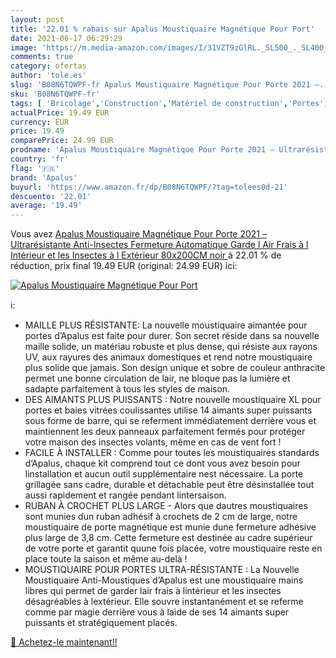 ```yaml
---
layout: post
title: '22.01 % rabais sur Apalus Moustiquaire Magnétique Pour Port'
date: 2021-06-17 06:29:29
image: 'https://m.media-amazon.com/images/I/31VZT9zGlRL._SL500_._SL400_.jpg'
comments: true
category: ofertas
author: 'tole.es'
slug: 'B08N6TQWPF-fr Apalus Moustiquaire Magnétique Pour Porte 2021 –...'
sku: 'B08N6TQWPF-fr'
tags: [ 'Bricolage','Construction','Matériel de construction','Portes','apalus', ]
actualPrice: 19.49 EUR
currency: EUR
price: 19.49
comparePrice: 24.99 EUR
prodname: 'Apalus Moustiquaire Magnétique Pour Porte 2021 – Ultrarésistante  Anti-Insectes  Fermeture Automatique  Garde l Air Frais à l Intérieur et les Insectes à l Extérieur  80x200CM  noir '
country: 'fr'
flag: '🇫🇷'
brand: 'Apalus'
buyurl: 'https://www.amazon.fr/dp/B08N6TQWPF/?tag=tolees0d-21'
descuento: '22.01'
average: '19.49'
---
```


Vous avez [Apalus Moustiquaire Magnétique Pour Porte 2021 – Ultrarésistante  Anti-Insectes  Fermeture Automatique  Garde l Air Frais à l Intérieur et les Insectes à l Extérieur  80x200CM  noir ](https://www.amazon.fr/dp/B08N6TQWPF/?tag=tolees0d-21)  à  22.01 % de réduction, prix final  19.49 EUR (original: 24.99 EUR) ici:

[![Apalus Moustiquaire Magnétique Pour Port](https://m.media-amazon.com/images/I/31VZT9zGlRL._SL500_._SL400_.jpg)](https://www.amazon.fr/dp/B08N6TQWPF/?tag=tolees0d-21)

ℹ️:

- MAILLE PLUS RÉSISTANTE: La nouvelle moustiquaire aimantée pour portes d’Apalus est faite pour durer. Son secret réside dans sa nouvelle maille solide, un matériau robuste et plus dense, qui résiste aux rayons UV, aux rayures des animaux domestiques et rend notre moustiquaire plus solide que jamais. Son design unique et sobre de couleur anthracite permet une bonne circulation de lair, ne bloque pas la lumière et sadapte parfaitement à tous les styles de maison.
- DES AIMANTS PLUS PUISSANTS : Notre nouvelle moustiquaire XL pour portes et baies vitrées coulissantes utilise 14 aimants super puissants sous forme de barre, qui se referment immédiatement derrière vous et maintiennent les deux panneaux parfaitement fermés pour protéger votre maison des insectes volants, même en cas de vent fort !
- FACILE À INSTALLER : Comme pour toutes les moustiquaires standards d’Apalus, chaque kit comprend tout ce dont vous avez besoin pour linstallation et aucun outil supplémentaire nest nécessaire. La porte grillagée sans cadre, durable et détachable peut être désinstallée tout aussi rapidement et rangée pendant lintersaison.
- RUBAN À CROCHET PLUS LARGE - Alors que dautres moustiquaires sont munies dun ruban adhésif à crochets de 2 cm de large, notre moustiquaire de porte magnétique est munie dune fermeture adhésive plus large de 3,8 cm. Cette fermeture est destinée au cadre supérieur de votre porte et garantit quune fois placée, votre moustiquaire reste en place toute la saison et même au-delà !
- MOUSTIQUAIRE POUR PORTES ULTRA-RÉSISTANTE : La Nouvelle Moustiquaire Anti-Moustiques d’Apalus est une moustiquaire mains libres qui permet de garder lair frais à lintérieur et les insectes désagréables à lextérieur. Elle souvre instantanément et se referme comme par magie derrière vous à laide de ses 14 aimants super puissants et stratégiquement placés.

[🛒 Achetez-le maintenant!!](https://www.amazon.fr/dp/B08N6TQWPF/?tag=tolees0d-21)
